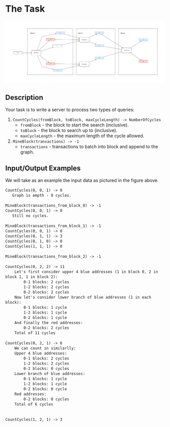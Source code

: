 # The Task

![example](resources/task-example.png)

## Description

Your task is to write a server to process two types of queries:
1. `CountCycles(fromBlock, toBlock, maxCycleLength) -> NumberOfCycles`
   * `fromBlock` - the block to start the search (inclusive).
   * `toBlock` - the block to search up to (inclusive).
   * `maxCycleLength` - the maximum length of the cycle allowed.
2. `MineBlock(transactions) -> -1`
   * `transactions` - transactions to batch into block and append to the graph.



## Input/Output Examples

We will take as an example the input data as pictured in the figure above.

```
CountCycles(0, 0, 1) -> 0
   Graph is empth - 0 cycles.

MineBlock(transactions_from_block_0) -> -1
CountCycles(0, 0, 1) -> 0
   Still no cycles.

MineBlock(transactions_from_block_1) -> -1
CountCycles(0, 0, 1) -> 0
CountCycles(0, 1, 1) -> 3
CountCycles(0, 1, 0) -> 0
CountCycles(1, 1, 1) -> 0

MineBlock(transactions_from_block_2) -> -1

CountCycles(0, 2, 2) -> 11
    Let's first consider upper 4 blue addresses (1 in block 0, 2 in block 1, 1 in block 2):
        0-1 blocks: 2 cycles
        1-2 blocks: 2 cycles
        0-2 blocks: 2 cycles
    Now let's consider lower branch of blue addresses (1 in each block):
        0-1 blocks: 1 cycle
        1-2 blocks: 1 cycle
        0-2 blocks: 1 cycle
    And finally the red addresses:
        0-2 blocks: 2 cycles
    Total of 11 cycles
    
CountCycles(0, 2, 1) -> 6
    We can count in similarlly:
    Upper 4 blue addresses:
        0-1 blocks: 2 cycles
        1-2 blocks: 2 cycles
        0-2 blocks: 0 cycles
    Lower branch of blue addresses:
        0-1 blocks: 1 cycle
        1-2 blocks: 1 cycle
        0-2 blocks: 0 cycle
    Red addresses:
        0-2 blocks: 0 cycles
    Total of 6 cycles
   
        
CountCycles(1, 2, 1) -> 3
```